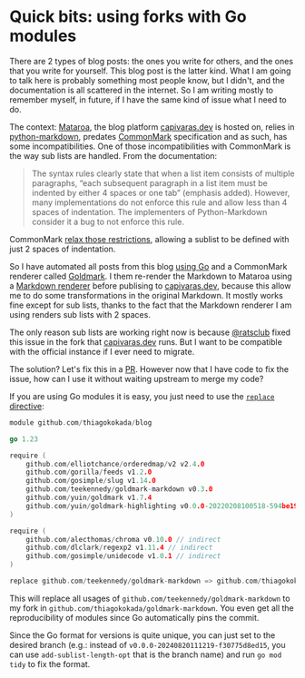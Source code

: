 # Quick bits: using forks with Go modules

There are 2 types of blog posts: the ones you write for others, and the ones
that you write for yourself. This blog post is the latter kind. What I am going
to talk here is probably something most people know, but I didn't, and the
documentation is all scattered in the internet. So I am writing mostly to
remember myself, in future, if I have the same kind of issue what I need to do.

The context: [Mataroa](https://mataroa.blog/), the blog platform
[capivaras.dev](https://capivaras.dev) is hosted on, relies in
[python-markdown](https://python-markdown.github.io/), predates
[CommonMark](https://commonmark.org/) specification and as such, has some
incompatibilities. One of those incompatibilities with CommonMark is the way
sub lists are handled. From the documentation:

> The syntax rules clearly state that when a list item consists of multiple
> paragraphs, “each subsequent paragraph in a list item must be indented by
> either 4 spaces or one tab” (emphasis added). However, many implementations
> do not enforce this rule and allow less than 4 spaces of indentation. The
> implementers of Python-Markdown consider it a bug to not enforce this rule.

CommonMark [relax those
restrictions](https://spec.commonmark.org/0.31.2/#lists), allowing a sublist to
be defined with just 2 spaces of indentation.

So I have automated all posts from this blog [using
Go](/posts/2024-07-29/01-quick-bits-why-you-should-automate-everything.md) and
a CommonMark renderer called [Goldmark](https://github.com/yuin/goldmark/). I
them re-render the Markdown to Mataroa using a [Markdown
renderer](https://github.com/teekennedy/goldmark-markdown) before publising to
[capivaras.dev](https://capivaras.dev), because this allow me to do some
transformations in the original Markdown. It mostly works fine except for sub
lists, thanks to the fact that the Markdown renderer I am using renders sub
lists with 2 spaces.

The only reason sub lists are working right now is because
[@ratsclub](https://gluer.org/) fixed this issue in the fork that
[capivaras.dev](https://capivaras.dev) runs. But I want to be compatible with
the official instance if I ever need to migrate.

The solution? Let's fix this in a
[PR](https://github.com/teekennedy/goldmark-markdown/pull/21). However now that
I have code to fix the issue, how can I use it without waiting upstream to
merge my code?

If you are using Go modules it is easy, you just need to use the [`replace`
directive](https://go.dev/ref/mod#go-mod-file-replace):

```go
module github.com/thiagokokada/blog

go 1.23

require (
	github.com/elliotchance/orderedmap/v2 v2.4.0
	github.com/gorilla/feeds v1.2.0
	github.com/gosimple/slug v1.14.0
	github.com/teekennedy/goldmark-markdown v0.3.0
	github.com/yuin/goldmark v1.7.4
	github.com/yuin/goldmark-highlighting v0.0.0-20220208100518-594be1970594
)

require (
	github.com/alecthomas/chroma v0.10.0 // indirect
	github.com/dlclark/regexp2 v1.11.4 // indirect
	github.com/gosimple/unidecode v1.0.1 // indirect
)

replace github.com/teekennedy/goldmark-markdown => github.com/thiagokokada/goldmark-markdown v0.0.0-20240820111219-f30775d8ed15
```

This will replace all usages of `github.com/teekennedy/goldmark-markdown` to my
fork in `github.com/thiagokokada/goldmark-markdown`. You even get all the
reproducibility of modules since Go automatically pins the commit.

Since the Go format for versions is quite unique, you can just set to the
desired branch (e.g.: instead of `v0.0.0-20240820111219-f30775d8ed15`, you can
use `add-sublist-length-opt` that is the branch name) and run `go mod tidy` to
fix the format.
